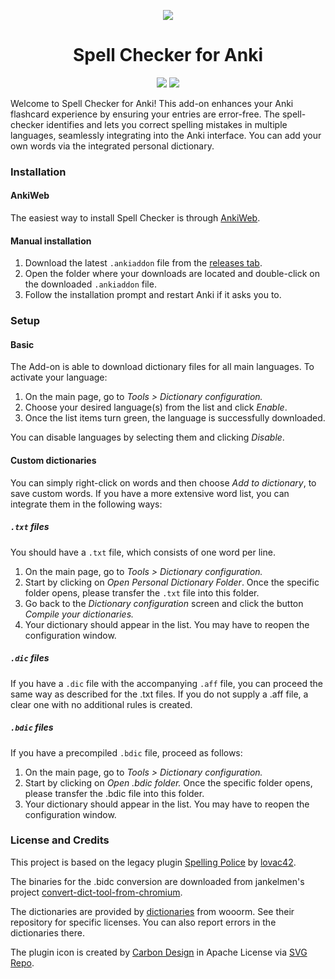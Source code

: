<p align="center"><img src="https://github.com/ValentinSchmitz/spell-checker/assets/72657531/95e213f6-87d7-477f-877e-b55aa7ed44c4"></p>
<h1 align="center">Spell Checker for Anki</h1>

<p align="center">
<a title="Latest (pre-)release" href="https://github.com/ValentinSchmitz/spell-checker/releases"><img src ="https://img.shields.io/github/downloads-pre/ValentinSchmitz/spell-checker/latest/totalcolorB=brightgreen"></a>
<a title="License: GNU AGPLv3" href="https://github.com/ValentinSchmitz/spell-checker/blob/main/LICENSE"><img  src="https://img.shields.io/badge/license-GNU AGPLv3-green.svg"></a>

  
Welcome to Spell Checker for Anki! This add-on enhances your Anki flashcard experience by ensuring your entries are error-free. The spell-checker identifies and lets you correct spelling mistakes in multiple languages, seamlessly integrating into the Anki interface. You can add your own words via the integrated personal dictionary.

### Installation

#### AnkiWeb

The easiest way to install Spell Checker is through [AnkiWeb]().

#### Manual installation

1. Download the latest `.ankiaddon` file from the [releases tab](https://github.com/ValentinSchmitz/spell-checker/releases).
2. Open the folder where your downloads are located and double-click on the downloaded `.ankiaddon` file.
3. Follow the installation prompt and restart Anki if it asks you to.

### Setup

#### Basic

The Add-on is able to download dictionary files for all main languages. To activate your language:

1. On the main page, go to *Tools > Dictionary configuration.*
2. Choose your desired language(s) from the list and click *Enable*.
3. Once the list items turn green, the language is successfully downloaded.

You can disable languages by selecting them and clicking *Disable*.

#### Custom dictionaries

You can simply right-click on words and then choose *Add to dictionary*, to save custom words. If you have a more extensive word list, you can integrate them in the following ways:

##### `.txt` files

You should have a `.txt` file, which consists of one word per line.

1.  On the main page, go to *Tools > Dictionary configuration.*
2. Start by clicking on *Open Personal Dictionary Folder*. Once the specific folder opens, please transfer the `.txt` file into this folder.
3. Go back to the *Dictionary configuration* screen and click the button *Compile your dictionaries.*
4. Your dictionary should appear in the list. You may have to reopen the configuration window. 

##### `.dic` files

If you have a `.dic` file with the accompanying `.aff` file, you can proceed the same way as described for the .txt files. If you do not supply a .aff file, a clear one with no additional rules is created.

##### `.bdic` files

If you have a precompiled `.bdic` file, proceed as follows:

1.  On the main page, go to *Tools > Dictionary configuration.*
2. Start by clicking on *Open .bdic folder.* Once the specific folder opens, please transfer the .bdic file into this folder.
3. Your dictionary should appear in the list. You may have to reopen the configuration window. 

### License and Credits

This project is based on the legacy plugin [Spelling Police](<https://github.com/lovac42/SpellingPolice>) by [lovac42](<https://github.com/lovac42>).

The binaries for the .bidc conversion are downloaded from jankelmen's project [convert-dict-tool-from-chromium](<https://github.com/jankelemen/convert-dict-tool-from-chromium>).

The dictionaries are provided by [dictionaries](<https://github.com/wooorm/dictionaries>) from wooorm. See their repository for specific licenses. You can also report errors in the dictionaries there.

The plugin icon is created by  <a href="<https://github.com/carbon-design-system/carbon?ref=svgrepo.com>" target="\_blank">Carbon Design</a> in Apache License via <a href="<https://www.svgrepo.com/>" target="\_blank">SVG Repo</a>.
